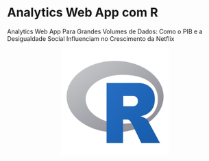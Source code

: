 # Analytics Web App com R

Analytics Web App Para Grandes Volumes de Dados: Como o PIB e a Desigualdade Social Influenciam no Crescimento da Netflix
<p align="center">
  <img src= "figr.jpg"width=50% >
</p>
